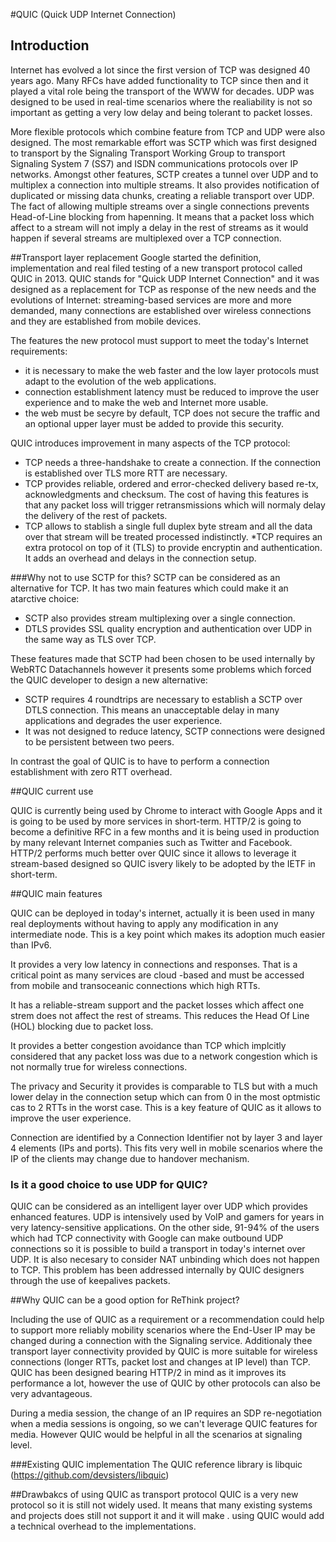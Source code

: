 #QUIC (Quick UDP Internet Connection)

## Introduction
Internet has evolved a lot since the first version of TCP was designed 40 years ago. Many RFCs have added functionality to TCP since then and it played a vital role being the transport of the WWW for decades. UDP was designed to be used in real-time scenarios where the realiability is not so important as getting a very low delay and being tolerant to packet losses. 

More flexible protocols which combine feature from TCP and UDP were also designed. The most remarkable effort was SCTP which was first designed to transport by the Signaling Transport Working Group to transport Signaling System 7 (SS7) and ISDN communications protocols over IP networks. Amongst other features, SCTP creates a tunnel over UDP and to multiplex a connection into multiple streams. It also provides notification of duplicated or missing data chunks, creating a reliable transport over UDP.  
The fact of allowing multiple streams over a single connections prevents Head-of-Line blocking from hapenning. It means that a packet loss which affect to a stream will not imply a delay in the rest of streams as it would happen if several streams are multiplexed over a TCP connection.


##Transport layer replacement
Google started the definition, implementation and real filed testing of a new transport protocol called QUIC in 2013. QUIC stands for "Quick UDP Internet Connection" and it was designed as a replacement for TCP as response of the new needs and the evolutions of Internet: streaming-based services are more and more demanded, many connections are established over wireless connections and they are established from mobile devices.

The features the new protocol must support to meet the today's Internet requirements:
* it is necessary to make the web faster and the low layer protocols must adapt to the evolution of the web applications. 
* connection establishment latency must be reduced to improve the user experience and to make the web and Internet more usable.
* the web must be secyre by default, TCP does not secure the traffic and an optional upper layer must be added to provide this security.

QUIC introduces improvement in many aspects of the TCP protocol: 
* TCP needs a three-handshake to create a connection. If the connection is established over TLS more RTT are necessary.
* TCP provides reliable, ordered and error-checked delivery based re-tx, acknowledgments and checksum. The cost of having this features is that any packet loss will trigger retransmissions which will normaly delay the delivery of the rest of packets.
* TCP allows to stablish a single full duplex byte stream and all the data over that stream will be treated processed indistinctly.
*TCP requires an extra protocol on top of it (TLS) to provide encryptin and authentication. It adds an overhead and delays in the connection setup.  

###Why not to use SCTP for this?
SCTP can be considered as an alternative for TCP. It has two main features which could make it an atarctive choice:  
* SCTP also provides stream multiplexing over a single connection.
* DTLS provides SSL quality encryption and authentication over UDP in the same way as TLS over TCP. 

These features made that SCTP had been chosen to be used internally by WebRTC Datachannels however it presents some problems which forced the QUIC developer to design a new alternative:

* SCTP requires 4 roundtrips are necessary to establish a SCTP over DTLS connection. This means an unacceptable delay in many applications and degrades the user experience.
* It was not designed to reduce latency, SCTP connections were designed to be persistent between two peers.

In contrast the goal of QUIC is to have to perform a connection establishment with zero RTT overhead. 


##QUIC current use

QUIC is currently being used by Chrome to interact with Google Apps and it is going to be used by more services in short-term. HTTP/2 is going to become a definitive RFC in a few months and it is being used in production by many relevant Internet companies such as Twitter and Facebook. HTTP/2 performs much better over QUIC since it allows to leverage it stream-based designed so QUIC isvery likely to be adopted by the IETF in short-term.

##QUIC main features 

QUIC can be deployed in today's internet, actually it is been used in many real deployments without having to apply any modification in any intermediate node. This is a key point which makes its adoption much easier than IPv6. 

It provides a very low latency in connections and responses. That is a critical point as many services are cloud -based and must be accessed from mobile and transoceanic connections which high RTTs.  

It has a reliable-stream support and the packet losses which affect one strem does not affect the rest of streams. This reduces the Head Of Line (HOL) blocking due to packet loss.

It provides a better congestion avoidance than TCP which implcitly considered that any packet loss was due to a network congestion which is not normally true for wireless connections. 

The privacy and Security it provides is comparable to TLS but with a much lower delay in the connection setup which can from 0 in the most optmistic cas to 2 RTTs in the worst case. This is a key feature of QUIC as it allows to improve the user experience. 

Connection are identified by a Connection Identifier not by layer 3 and layer 4 elements (IPs and ports). This fits very well in mobile scenarios where the IP of the clients may change due to handover mechanism. 


### Is it a good choice to use UDP for QUIC?

QUIC can be considered as an intelligent layer over UDP which provides enhanced features. UDP is intensively used by VoIP and gamers for years in very latency-sensitive applications. 
On the other side, 91-94% of the users which had TCP connectivity with Google can make outbound UDP connections so it is possible to build a transport in today's internet over UDP. 
It is also necesary to consider NAT unbinding which does not happen to TCP. This problem has been addressed internally by QUIC designers through the use of keepalives packets. 



##Why QUIC can be a good option for ReThink project?

Including the use of QUIC as a requirement or a recommendation could help to support more reliably mobility scenarios where the End-User IP may be changed during a connection with the Signaling service. Additionaly thee transport layer connectivity provided by QUIC is more suitable for wireless connections (longer RTTs, packet lost and changes at IP level) than TCP. 
QUIC has been designed bearing HTTP/2 in mind as it improves its performance a lot, however the use of QUIC by other protocols can also be very advantageous. 

During a media session, the change of an IP requires an SDP re-negotiation when a media sessions is ongoing, so we can't leverage QUIC features for media. However QUIC would be helpful in all the scenarios at signaling level.

###Existing QUIC implementation
The QUIC reference library is libquic (https://github.com/devsisters/libquic) 

##Drawbakcs of using QUIC as transport protocol
QUIC is a very new protocol so it is still not widely used. It means that many existing systems and projects does still not support it and it will make .
 using QUIC would add a technical overhead to the implementations.


